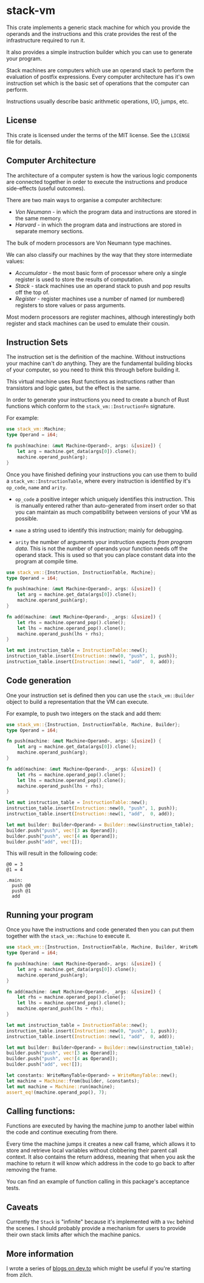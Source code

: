 # stack-vm

This crate implements a generic stack machine for which you provide the
operands and the instructions and this crate provides the rest of the
infrastructure required to run it.

It also provides a simple instruction builder which you can use to generate
your program.

Stack machines are computers which use an operand stack to perform the
evaluation of postfix expressions.  Every computer architecture has it's
own instruction set which is the basic set of operations that the computer
can perform.

Instructions usually describe basic arithmetic operations, I/O, jumps, etc.

## License

This crate is licensed under the terms of the MIT license.  See the `LICENSE` file for details.

## Computer Architecture

The architecture of a computer system is how the various logic components
are connected together in order to execute the instructions and produce
side-effects (useful outcomes).

There are two main ways to organise a computer architecture:
* *Von Neumann* - in which the program data and instructions are stored in the same memory.
* *Harvard* - in which the program data and instructions are stored in separate memory sections.

The bulk of modern processors are Von Neumann type machines.

We can also classify our machines by the way that they store intermediate
values:
* *Accumulator* - the most basic form of processor where only a single register is used to store the results of computation.
* *Stack* - stack machines use an operand stack to push and pop results off the top of.
* *Register* - register machines use a number of named (or numbered) registers to store values or pass arguments.

Most modern processors are register machines, although interestingly both
register and stack machines can be used to emulate their cousin.

## Instruction Sets

The instruction set is the definition of the machine.  Without instructions
your machine can't *do* anything.  They are the fundamental building blocks
of your computer, so you need to think this through before building it.

This virtual machine uses Rust functions as instructions rather than
transistors and logic gates, but the effect is the same.

In order to generate your instructions you need to create a bunch of Rust
functions which conform to the `stack_vm::InstructionFn` signature.

For example:

```rust
use stack_vm::Machine;
type Operand = i64;

fn push(machine: &mut Machine<Operand>, args: &[usize]) {
    let arg = machine.get_data(args[0]).clone();
    machine.operand_push(arg);
}
```

Once you have finished defining your instructions you can use them to build
a `stack_vm::InstructionTable`, where every instruction is identified by
it's `op_code`, `name` and `arity`.

* `op_code` a positive integer which uniquely identifies this instruction. This is manually entered rather than auto-generated from insert order so that you can maintain as much compatibility between versions of your VM as possible.

* `name` a string used to identify this instruction; mainly for debugging.

* `arity` the number of arguments your instruction expects *from program data*.  This is not the number of operands your function needs off the operand stack.  This is used so that you can place constant data into the program at compile time.

```rust
use stack_vm::{Instruction, InstructionTable, Machine};
type Operand = i64;

fn push(machine: &mut Machine<Operand>, args: &[usize]) {
    let arg = machine.get_data(args[0]).clone();
    machine.operand_push(arg);
}

fn add(machine: &mut Machine<Operand>, _args: &[usize]) {
    let rhs = machine.operand_pop().clone();
    let lhs = machine.operand_pop().clone();
    machine.operand_push(lhs + rhs);
}

let mut instruction_table = InstructionTable::new();
instruction_table.insert(Instruction::new(0, "push", 1, push));
instruction_table.insert(Instruction::new(1, "add",  0, add));
```

## Code generation

One your instruction set is defined then you can use the
`stack_vm::Builder` object to build a representation that the VM can
execute.

For example, to push two integers on the stack and add them:

```rust
use stack_vm::{Instruction, InstructionTable, Machine, Builder};
type Operand = i64;

fn push(machine: &mut Machine<Operand>, args: &[usize]) {
    let arg = machine.get_data(args[0]).clone();
    machine.operand_push(arg);
}

fn add(machine: &mut Machine<Operand>, _args: &[usize]) {
    let rhs = machine.operand_pop().clone();
    let lhs = machine.operand_pop().clone();
    machine.operand_push(lhs + rhs);
}

let mut instruction_table = InstructionTable::new();
instruction_table.insert(Instruction::new(0, "push", 1, push));
instruction_table.insert(Instruction::new(1, "add",  0, add));

let mut builder: Builder<Operand> = Builder::new(&instruction_table);
builder.push("push", vec![3 as Operand]);
builder.push("push", vec![4 as Operand]);
builder.push("add", vec![]);
```

This will result in the following code:

```text
@0 = 3
@1 = 4

.main:
  push @0
  push @1
  add
```

## Running your program

Once you have the instructions and code generated then you can put them
together with the `stack_vm::Machine` to execute it.

```rust
use stack_vm::{Instruction, InstructionTable, Machine, Builder, WriteManyTable};
type Operand = i64;

fn push(machine: &mut Machine<Operand>, args: &[usize]) {
    let arg = machine.get_data(args[0]).clone();
    machine.operand_push(arg);
}

fn add(machine: &mut Machine<Operand>, _args: &[usize]) {
    let rhs = machine.operand_pop().clone();
    let lhs = machine.operand_pop().clone();
    machine.operand_push(lhs + rhs);
}

let mut instruction_table = InstructionTable::new();
instruction_table.insert(Instruction::new(0, "push", 1, push));
instruction_table.insert(Instruction::new(1, "add",  0, add));

let mut builder: Builder<Operand> = Builder::new(&instruction_table);
builder.push("push", vec![3 as Operand]);
builder.push("push", vec![4 as Operand]);
builder.push("add", vec![]);

let constants: WriteManyTable<Operand> = WriteManyTable::new();
let machine = Machine::from(builder, &constants);
let mut machine = Machine::run(machine);
assert_eq!(machine.operand_pop(), 7);
```

## Calling functions:

Functions are executed by having the machine jump to another label within
the code and continue executing from there.

Every time the machine jumps it creates a new call frame, which allows it
to store and retrieve local variables without clobbering their parent
call context.  It also contains the return address, meaning that when you
ask the machine to return it will know which address in the code to go back
to after removing the frame.

You can find an example of function calling in this package's acceptance
tests.


## Caveats

Currently the `Stack` is "infinite" because it's implemented with a `Vec`
behind the scenes.  I should probably provide a mechanism for users to provide
their own stack limits after which the machine panics.


## More information

I wrote a series of [blogs on dev.to](https://dev.to/jimsy/building-a-stack-based-virtual-machine-5gkd) which might be useful if you're starting from zilch.
